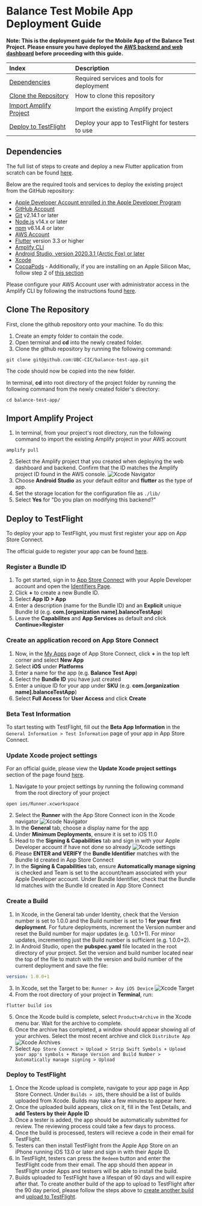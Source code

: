 # Balance Test Mobile App Deployment Guide

<b>Note: This is the deployment guide for the Mobile App of the Balance Test Project. Please ensure you have deployed the [AWS backend and web dashboard](https://github.com/UBC-CIC/balance-test-dashboard/blob/main/docs/DeploymentGuide.md) before proceeding with this guide.</b>

| Index                                                      | Description                                               |
|:-----------------------------------------------------------|:----------------------------------------------------------| 
| [Dependencies](#Dependencies)                              | Required services and tools for deployment                                 |
| [Clone the Repository](#clone-the-repository)              | How to clone this repository                              |
| [Import Amplify Project](#import-amplify-project)| Import the existing Amplify project           |
| [Deploy to TestFlight](#deploy-to-testflight)              | Deploy your app to TestFlight for testers to use          |


## Dependencies
The full list of steps to create and deploy a new Flutter application from scratch can be found [here](https://docs.flutter.dev/get-started/install/macos).

 Below are the required tools and services to deploy the existing project from the GitHub repository:
 - [Apple Developer Account enrolled in the Apple Developer Program](https://developer.apple.com/programs/enroll/)
- [GitHub Account](https://github.com/)
- [Git](https://git-scm.com/) v2.14.1 or later
- [Node.js](https://nodejs.org/en/download) v14.x or later
- [npm](https://www.npmjs.com/) v6.14.4 or later
- [AWS Account](https://aws.amazon.com/account/)
- [Flutter](https://docs.flutter.dev/get-started/install/macos#get-sdk) version 3.3 or higher
- [Amplify CLI](https://docs.amplify.aws/cli/start/install/)
- [Android Studio, version 2020.3.1 (Arctic Fox) or later](https://docs.flutter.dev/get-started/install/macos#install-android-studio)
- [Xcode](https://docs.flutter.dev/get-started/install/macos#install-xcode)
- [CocoaPods](https://guides.cocoapods.org/using/getting-started.html#installation) - Additionally, if you are installing on an Apple Silicon Mac, follow step 2 of [this section](https://docs.flutter.dev/get-started/install/macos#deploy-to-ios-devices)



Please configure your AWS Account user with administrator access in the Amplify CLI by following the instructions found [here](https://docs.amplify.aws/cli/start/install/#configure-the-amplify-cli).




## Clone The Repository

First, clone the github repository onto your machine. To do this:
1. Create an empty folder to contain the code.
2. Open terminal and **cd** into the newly created folder.
3. Clone the github repository by running the following command:
```
git clone git@github.com:UBC-CIC/balance-test-app.git
```

The code should now be copied into the new folder.


In terminal, **cd** into root directory of the project folder by running the following command from the newly created folder's directory:
```
cd balance-test-app/
```

## Import Amplify Project

1. In terminal, from your project's root directory, run the following command to import the existing Amplify project in your AWS account
```
amplify pull
```
2. Select the Amplify project that you created when deploying the web dashboard and backend. Confirm that the ID matches the Amplify project ID found in the AWS console.
![Xcode Navigator](/assets/amplify_console_page.png)
3. Choose **Android Studio** as your default editor and **flutter** as the type of app. 
4. Set the storage location for the configuration file as `./lib/`
5. Select **Yes** for "Do you plan on modifying this backend?"


## Deploy to TestFlight

To deploy your app to TestFlight, you must first register your app on App Store Connect.

The official guide to register your app can be found [here](https://docs.flutter.dev/deployment/ios#register-your-app-on-app-store-connect).


### Register a Bundle ID
1. To get started, sign in to [App Store Connect](https://appstoreconnect.apple.com/) with your Apple Developer account and open the [Identifiers Page](https://developer.apple.com/account/resources/identifiers/list).
2. Click **+** to create a new Bundle ID.
3. Select **App ID > App**
4. Enter a description (name for the Bundle ID) and an **Explicit** unique Bundle Id (e.g. **com.[organization name].balanceTestApp**)
5. Leave the **Capabilites** and **App Services** as default and click **Continue>Register**

### Create an application record on App Store Connect
1. Now, in the [My Apps](https://appstoreconnect.apple.com/apps) page of App Store Connect, click **+** in the top left corner and select **New App**
2. Select **iOS** under **Platforms**
3. Enter a name for the app (e.g. **Balance Test App**)
4. Select the **Bundle ID** you have just created
5. Enter a unique ID for your app under **SKU** (e.g. **com.[organization name].balanceTestApp**)
6. Select **Full Access** for **User Access** and click **Create**

### Beta Test Information
To start testing with TestFlight, fill out the **Beta App Information**  in the `General Information > Test Information` page of your app in App Store Connect.


### Update Xcode project settings
For an official guide, please view the **Update Xcode project settings** section of the page found [here](https://docs.flutter.dev/deployment/ios#review-xcode-project-settings).

1. Navigate to your project settings by running the following command from the root directory of your project
```
open ios/Runner.xcworkspace
```
2. Select the **Runner** with the App Store Connect icon in the Xcode navigator
![Xcode Navigator](/assets/xcode_navigator.png)
3. In the **General** tab, choose a display name for the app
4. Under **Minimum Deployments**, ensure it is set to iOS 11.0
5. Head to the **Signing & Capabilities** tab and sign in with your Apple Developer account if have not done so already
![Xcode settings](/assets/xcode_settings.png)
5. Please **ENTER and VERIFY** the **Bundle Identifier** matches with the Bundle Id created in App Store Connect
6. In the **Signing & Capabilities** tab, ensure **Automatically manage signing** is checked and Team is set to the account/team associated with your Apple Developer account. Under Bundle Identifier, check that the Bundle Id matches with the Bundle Id created in App Store Connect

### Create a Build
1. In Xcode, in the General tab under Identity, check that the Version number is set to 1.0.0 and the Build number is set to 1 **for your first deployment**. For future deployments, increment the Version number and reset the Build number for major updates (e.g. 1.0.1+1). For minor updates, incrementing just the Build number is sufficient (e.g. 1.0.0+2). 
2. In Android Studio, open the **pubspec.yaml** file located in the root directory of your project. Set the version and build number located near the top of the file to match with the version and build number of the current deployment and save the file:
```yaml
version: 1.0.0+1
```
3. In Xcode, set the Target to be: `Runner > Any iOS Device`
![Xcode Target](/assets/xcode_deployment_target.png)
4. From the root directory of your project in **Terminal**, run:
```
flutter build ios
```
5. Once the Xcode build is complete, select `Product>Archive` in the Xcode menu bar. Wait for the archive to complete.
6. Once the archive has completed, a window should appear showing all of your archives. Select the most recent archive and click `Distribute App`
![Xcode Archives](/assets/xcode_archives.png)
7. Select `App Store Connect > Upload > Strip Swift Symbols + Upload your app's symbols + Manage Version and Build Number > Automatically manage signing > Upload`

### Deploy to TestFlight

1. Once the Xcode upload is complete, navigate to your app page in App Store Connect. Under `Builds > iOS`, there should be a list of builds uploaded from Xcode. Builds may take a few minutes to appear here. 
2. Once the uploaded build appears, click on it, fill in the Test Details, and **add Testers by their Apple ID**
3. Once a tester is added, the app should be automatically submitted for review. The reviewing process could take a few days to process.
4. Once the build is processed, testers will recieve a code in their email for TestFlight.
5. Testers can then install TestFlight from the Apple App Store on an iPhone running iOS 13.0 or later and sign in with their Apple ID. 
6. In TestFlight, testers can press the `Redeem` button and enter the TestFlight code from their email. The app should then appear in TestFlight under Apps and testsers will be able to install the build.
7. Builds uploaded to TestFlight have a lifespan of 90 days and will expire after that. To create another build of the app to upload to TestFlight after the 90 day period, please follow the steps above to [create another build](#create-a-build) and [upload to TestFlight](#deploy-to-testflight-1).
